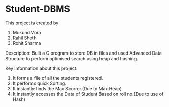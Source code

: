 # Student-DBMS
This project is created by
1. Mukund Vora
2. Rahil Sheth
3. Rohit Sharma

Description:
Built a C program to store DB in files and used Advanced Data Structure to perform optimised search using heap and hashing.

Key information about this project:
1. It forms a file of all the students registered.
2. It performs quick Sorting.
3. It instantly finds the Max Scorrer.(Due to Max Heap)
4. It instantly accesses the Data of Student Based on roll no.(Due to use of Hash)
